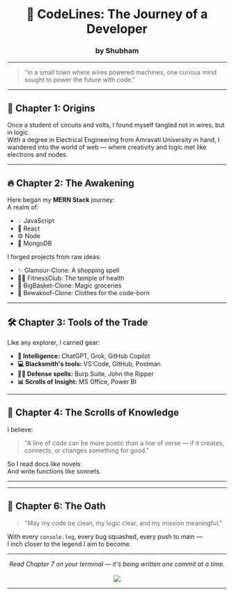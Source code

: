 <!-- Storybook-style GitHub README -->

<h1 align="center">📖 CodeLines: The Journey of a Developer</h1>
<h3 align="center">by Shubham </h3>

---

> "In a small town where wires powered machines, one curious mind sought to power the future with code."

---

## 🧭 Chapter 1: Origins

Once a student of circuits and volts, I found myself tangled not in wires, but in logic.  
With a degree in Electrical Engineering from Amravati University in hand, I wandered into the world of web — where creativity and logic met like electrons and nodes.

---

## 🔥 Chapter 2: The Awakening

Here began my **MERN Stack** journey:  
A realm of:
- 💡 JavaScript 
- 🧩 React 
- ⚙️ Node 
- 🧱 MongoDB 

I forged projects from raw ideas:
- ✨ Glamour-Clone: A shopping spell
- 🏋️‍♂️ FitnessClub: The temple of health
- 🛒 BigBasket-Clone: Magic groceries
- 👕 Bewakoof-Clone: Clothes for the code-born

---

## 🛠️ Chapter 3: Tools of the Trade

Like any explorer, I carried gear:
- **🧠 Intelligence:** ChatGPT, Grok, GitHub Copilot  
- **💻 Blacksmith's tools:** VS Code, GitHub, Postman  
- **🕵️‍♂️ Defense spells:** Burp Suite, John the Ripper  
- **📊 Scrolls of Insight:** MS Office, Power BI

---

## 💬 Chapter 4: The Scrolls of Knowledge

I believe:
> "A line of code can be more poetic than a line of verse — if it creates, connects, or changes something for good."

So I read docs like novels  
And write functions like sonnets.

---



---

## 🧙 Chapter 6: The Oath

> "May my code be clean, my logic clear, and my mission meaningful."

With every `console.log`, every bug squashed, every push to main —  
I inch closer to the legend I aim to become.

---

<p align="center">
  <em>Read Chapter 7 on your terminal — it's being written one commit at a time.</em><br><br>
  <img src="https://github-readme-stats.vercel.app/api?username=shubham-shipt&show_icons=true&theme=radical" />
</p>

---
